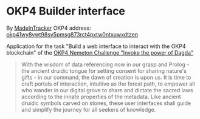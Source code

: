 # OKP4 Builder interface

By [MadeInTracker](https://www.madeintracker.com/) OKP4 address:
[okp41wy8ywt98sv5pmsg873rct4pxtw0ntxuwxdtzen](https://explore.okp4.network/OKP4%20testnet/account/okp41wy8ywt98sv5pmsg873rct4pxtw0ntxuwxdtzen)

Application for the task "Build a web interface to interact with the OKP4
blockchain" of the [OKP4 Nemeton Challenge "Invoke the power of
Dagda"](https://nemeton.okp4.network/builders/challenges#challenges)

> With the wisdom of data referencing now in our grasp and Prolog - the ancient
> druidic tongue for setting consent for sharing nature's gifts - in our
> command, the dawn of creation is upon us. It is time to craft portals of
> interaction, intuitive as the forest path, to empower all who wander in our
> digital grove to share and dictate the sacred laws according to the innate
> properties of the metadata. Like ancient druidic symbols carved on stones,
> these user interfaces shall guide and simplify the journey for all seekers of
> knowledge.


